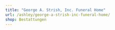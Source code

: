 ```yaml
---
title: "George A. Strish, Inc. Funeral Home"
url: /ashley/george-a-strish-inc-funeral-home/
shop: Bestattungen
---
```

